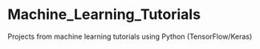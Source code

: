 # Machine_Learning_Tutorials
Projects from machine learning tutorials using Python (TensorFlow/Keras)
